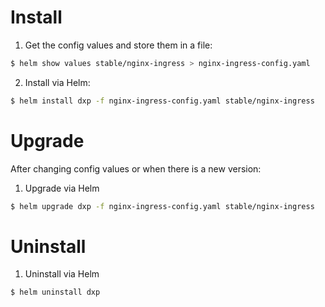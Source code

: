 # Install

1. Get the config values and store them in a file:

```sh
$ helm show values stable/nginx-ingress > nginx-ingress-config.yaml
```

2. Install via Helm:

```sh
$ helm install dxp -f nginx-ingress-config.yaml stable/nginx-ingress
```

# Upgrade

After changing config values or when there is a new version:

1. Upgrade via Helm

```sh
$ helm upgrade dxp -f nginx-ingress-config.yaml stable/nginx-ingress
```

# Uninstall

1. Uninstall via Helm

```sh
$ helm uninstall dxp
```